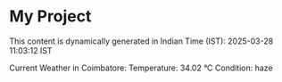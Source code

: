 # My Project

This content is dynamically generated in Indian Time (IST): 2025-03-28 11:03:12 IST


Current Weather in Coimbatore:
Temperature: 34.02 °C
Condition: haze
